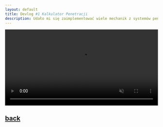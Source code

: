 ```yaml
---
layout: default
title: Devlog #1 Kalkulator Penetracji
description: Udało mi się zaimplementować wiele mechanik z systemów penetracji War Thunder
---
```



<video width="100%" title="Conveyor Belts" loop="" autoplay="" playsinline="" muted="true">
<source src="https://v.redd.it/ygo2mjs3tj081/DASH_720.mp4" type="video/mp4">
</video>


## [back](./)

